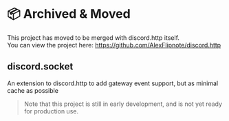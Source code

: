 # 📦 Archived & Moved
This project has moved to be merged with discord.http itself.<br>
You can view the project here: https://github.com/AlexFlipnote/discord.http

## discord.socket
An extension to discord.http to add gateway event support, but as minimal cache as possible

> Note that this project is still in early development, and is not yet ready for production use.
